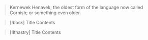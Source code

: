 > Kernewek Henavek; the oldest form of the language now called Cornish; or something even older.

> [!bosk] Title
> Contents

> [!Ithastry] Title
> Contents
